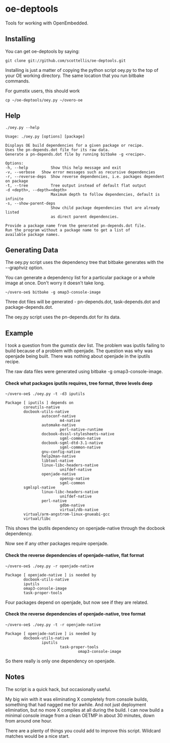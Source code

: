  oe-deptools
=============

Tools for working with OpenEmbedded.


Installing
-------

You can get oe-deptools by saying:

    git clone git://github.com/scottellis/oe-deptools.git

Installing is just a matter of copying the python script oey.py
to the top of your OE working directory. The same location that
you run bitbake commands.

For gumstix users, this should work

    cp ~/oe-deptools/oey.py ~/overo-oe


Help
-------

    ./oey.py --help

    Usage: ./oey.py [options] [package]

    Displays OE build dependencies for a given package or recipe.
    Uses the pn-depends.dot file for its raw data.
    Generate a pn-depends.dot file by running bitbake -g <recipe>.

    Options:
    -h, --help	        Show this help message and exit
    -v, --verbose	Show error messages such as recursive dependencies
    -r, --reverse-deps  Show reverse dependencies, i.e. packages dependent on package
    -t, --tree          Tree output instead of default flat output
    -d <depth>, --depth=<depth> 
                        Maximum depth to follow dependencies, default is infinite
    -s, --show-parent-deps
                        Show child package dependencies that are already listed
                        as direct parent dependencies.

    Provide a package name from the generated pn-depends.dot file.
    Run the program without a package name to get a list of
    available package names.


Generating Data
-------

The oey.py script uses the dependency tree that bitbake generates with
the --graphviz option. 

You can generate a dependency list for a particular package or a whole image
at once. Don't worry it doesn't take long.

    ~/overo-oe$ bitbake -g omap3-console-image


Three dot files will be generated - pn-depends.dot, task-depends.dot and
package-depends.dot. 

The oey.py script uses the pn-depends.dot for its data.

Example
-------

I took a question from the gumstix dev list. The problem was iputils failing
to build because of a problem with openjade. The question was why was openjade 
being built. There was nothing about openjade in the iputils recipe.

The raw data files were generated using bitbake -g omap3-console-image.


#### Check what packages iputils requires, tree format, three levels deep

    ~/overo-oe$ ./oey.py -t -d3 iputils

    Package [ iputils ] depends on
            coreutils-native
            docbook-utils-native
                    autoconf-native
                            m4-native
                    automake-native
                            perl-native-runtime
                    docbook-dsssl-stylesheets-native
                            sgml-common-native
                    docbook-sgml-dtd-3.1-native
                            sgml-common-native
                    gnu-config-native
                    help2man-native
                    libtool-native
                    linux-libc-headers-native
                            unifdef-native
                    openjade-native
                            opensp-native
                            sgml-common
            sgmlspl-native
                    linux-libc-headers-native
                            unifdef-native
                    perl-native
                            gdbm-native
                            virtual/db-native
            virtual/arm-angstrom-linux-gnueabi-gcc
            virtual/libc

This shows the iputils dependency on openjade-native through the docbook
dependency.

Now see if any other packages require openjade.

#### Check the reverse dependencies of openjade-native, flat format

    ~/overo-oe$ ./oey.py -r openjade-native

    Package [ openjade-native ] is needed by
            docbook-utils-native
            iputils
            omap3-console-image
            task-proper-tools

Four packages depend on openjade, but now see if they are related.

#### Check the reverse dependencies of openjade-native, tree format

    ~/overo-oe$ ./oey.py -t -r openjade-native

    Package [ openjade-native ] is needed by
            docbook-utils-native
                    iputils
                            task-proper-tools
                                    omap3-console-image


So there really is only one dependency on openjade.


Notes
-------

The script is a quick hack, but occasionally useful.

My big win with it was eliminating X completely from console builds, 
something that had nagged me for awhile. And not just deployment elimination, 
but no more X compiles at all during the build. I can now build a minimal
console image from a clean OETMP in about 30 minutes, down from around one
hour. 

There are a plenty of things you could add to improve this script. 
Wildcard matches would be a nice start.


